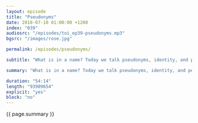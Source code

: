 ```yaml
---
layout: episode
title: "Pseudonyms"
date: 2018-07-10 01:00:00 +1200
index: "039"
audiosrc: "/episodes/toi_ep39-pseudonyms.mp3"
bgsrc: "/images/rose.jpg"

permalink: /episodes/pseudonyms/

subtitle: "What is in a name? Today we talk pseudonyms, identity, and personal perception. Is your name a branding tool, something to be co-opted then discarded when necessary? Is it a family treasure, something imbued with history, ancestry, and deep spiritual meaning? Is it a commodity used to strengthen unpopular opinions, or an anchor that ties us to remaining decent human beings? When is it these things, and how do we reconcile the paradoxical nature of the names, handles, and pseudonyms we use throughout life?"

summary: "What is in a name? Today we talk pseudonyms, identity, and personal perception. Is your name a branding tool, something to be co-opted then discarded when necessary? Is it a family treasure, something imbued with history, ancestry, and deep spiritual meaning? Is it a commodity used to strengthen unpopular opinions, or an anchor that ties us to remaining decent human beings? When is it these things, and how do we reconcile the paradoxical nature of the names, handles, and pseudonyms we use throughout life?"

duration: "54:14"
length: "93909654"
explicit: "yes"
block: "no" 
---
```

<section class="summary" markdown="1">

{{ page.summary }}

</section>



<section id="shownotes" class="hidden" markdown="1">


</section>
